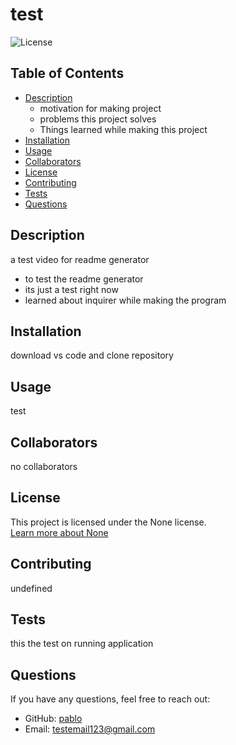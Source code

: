 # test

![License](https://img.shields.io/badge/License-None-blue.svg)

## Table of Contents
- [Description](#Description)
  * motivation for making project
  * problems this project solves 
  * Things learned while making this project
- [Installation](#installation)
- [Usage](#usage)
- [Collaborators](#Collaborators)
- [License](#license)
- [Contributing](#contributing)
- [Tests](#tests)
- [Questions](#questions)

## Description
a test video for readme generator
  - to test the readme generator
  - its just a test right now
  - learned about inquirer while making the program 

## Installation
download vs code and clone repository 

## Usage
test 

## Collaborators
no collaborators  

## License
This project is licensed under the None license.  
[Learn more about None](https://choosealicense.com/licenses/)

## Contributing
undefined

## Tests
this the test on running application 

## Questions
If you have any questions, feel free to reach out:  
- GitHub: [pablo](https://github.com/pablo)  
- Email: [testemail123@gmail.com](mailto:testemail123@gmail.com)
